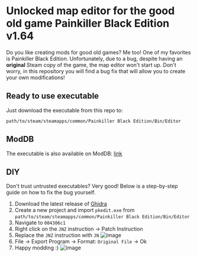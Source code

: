 # Unlocked map editor for the good old game Painkiller Black Edition v1.64
Do you like creating mods for good old games? Me too! One of my favorites is Painkiller Black Edition. Unfortunately, due to a bug, despite having an **original** Steam copy of the game, the map editor won't start up. Don't worry, in this repository you will find a bug fix that will allow you to create your own modifications!

## Ready to use executable
Just download the executable from this repo to: 

```path/to/steam/steamapps/common/Painkiller Black Edition/Bin/Editor```

## ModDB
The executable is also available on ModDB: [link](https://www.moddb.com/games/painkiller/downloads/paineditor-for-painkiller-black-edition-v164)

## DIY
Don't trust untrusted executables? Very good! Below is a step-by-step guide on how to fix the bug yourself.
1. Download the latest release of [Ghidra](https://github.com/NationalSecurityAgency/ghidra/releases)
2. Create a new project and import `pkedit.exe` from `path/to/steam/steamapps/common/Painkiller Black Edition/Bin/Editor`
3. Navigate to `004306c1`
4. Right click on the `JNZ` instruction -> Patch Instruction
5. Replace the `JNZ` instruction with `JN`
![image](https://github.com/LukaszBlasiak/pkedit/assets/14994840/302d3d87-be80-44d8-aa8d-c36debf5e45b)
6. File -> Export Program -> Format: `Original File` -> Ok
7. Happy modding :)
![image](https://github.com/LukaszBlasiak/pkedit/assets/14994840/a1dcf7cc-5391-4c8e-a25b-c0cd85156f8d)
